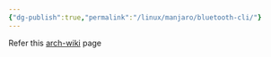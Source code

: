 ```yaml
---
{"dg-publish":true,"permalink":"/linux/manjaro/bluetooth-cli/"}
---
```


Refer this [arch-wiki](https://wiki.archlinux.org/title/bluetooth) page